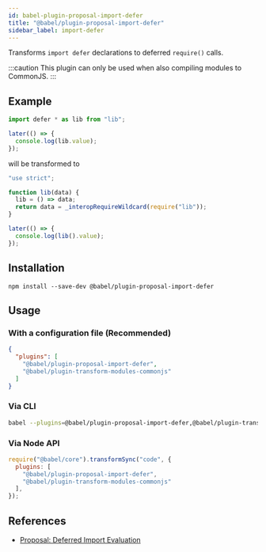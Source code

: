 ```yaml
---
id: babel-plugin-proposal-import-defer
title: "@babel/plugin-proposal-import-defer"
sidebar_label: import-defer
---
```


Transforms `import defer` declarations to deferred `require()` calls.

:::caution
This plugin can only be used when also compiling modules to CommonJS.
:::

## Example
```js title="input.js"
import defer * as lib from "lib";

later(() => {
  console.log(lib.value);
});
```

will be transformed to

```js title="output.js"
"use strict";

function lib(data) {
  lib = () => data;
  return data = _interopRequireWildcard(require("lib"));
}

later(() => {
  console.log(lib().value);
});
```

## Installation

```shell npm2yarn
npm install --save-dev @babel/plugin-proposal-import-defer
```

## Usage

### With a configuration file (Recommended)

```json title="babel.config.json"
{
  "plugins": [
    "@babel/plugin-proposal-import-defer",
    "@babel/plugin-transform-modules-commonjs"
  ]
}
```

### Via CLI

```sh title="Shell"
babel --plugins=@babel/plugin-proposal-import-defer,@babel/plugin-transform-modules-commonjs script.js
```

### Via Node API

```js title="JavaScript"
require("@babel/core").transformSync("code", {
  plugins: [
    "@babel/plugin-proposal-import-defer",
    "@babel/plugin-transform-modules-commonjs"
  ],
});
```

## References

- [Proposal: Deferred Import Evaluation](https://github.com/tc39/proposal-defer-import-eval/)
